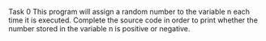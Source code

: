 Task 0 This program will assign a random number to the variable n each time it is executed. Complete the source code in order to print whether the number stored in the variable n is positive or negative.

